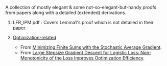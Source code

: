 A collection of mostly elegant & some not-so-elegant-but-handy proofs from papers along with a detailed (extended) derivations.
1. LFR_IPM.pdf : Covers Lemma1's proof which is not detailed in their [paper](https://arxiv.org/pdf/2202.02943.pdf).
2. [Optimization-related](./Optimization-related.md)

     -  From [Minimizing Finite Sums with the Stochastic Average Gradient](https://arxiv.org/pdf/1309.2388.pdf).
     - From [Large Stepsize Gradient Descent for Logistic Loss: Non-Monotonicity of the Loss Improves Optimization Efficiency](https://proceedings.mlr.press/v247/wu24b.html).